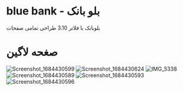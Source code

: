 # blue bank - بلو بانک

بلوبانک با فلاتر 3.10
طراحی تمامی صفحات
# صغحه لاگین
![Screenshot_1684430599](https://github.com/AbolfazlAbbasiSaeb/blue_bank/assets/87444842/d2344e52-b699-4503-9dc7-a54c2defa5aa)
![Screenshot_1684430624](https://github.com/AbolfazlAbbasiSaeb/blue_bank/assets/87444842/525807ab-253e-4585-956a-b9d0a5eb94af)
![IMG_5338](https://github.com/AbolfazlAbbasiSaeb/blue_bank/assets/87444842/9c8bae7b-a369-4808-ba09-7aad1e3f1891)
![Screenshot_1684430589](https://github.com/AbolfazlAbbasiSaeb/blue_bank/assets/87444842/06459f48-bc0f-4d3c-9b09-e4cd3a316345)
![Screenshot_1684430593](https://github.com/AbolfazlAbbasiSaeb/blue_bank/assets/87444842/3ee6f327-7080-4ec0-a9a0-b52dc77f7b65)
![Screenshot_1684430596](https://github.com/AbolfazlAbbasiSaeb/blue_bank/assets/87444842/0b83aa7a-f5ab-4d5b-84ac-c726aac4f7c6)

